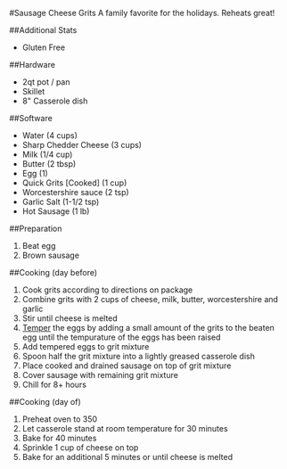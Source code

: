 #Sausage Cheese Grits
A family favorite for the holidays. Reheats great!

##Additional Stats
* Gluten Free

##Hardware
* 2qt pot / pan
* Skillet
* 8" Casserole dish

##Software
* Water (4 cups)
* Sharp Chedder Cheese (3 cups)
* Milk (1/4 cup)
* Butter (2 tbsp)
* Egg (1)
* Quick Grits [Cooked] (1 cup)
* Worcestershire sauce (2 tsp)
* Garlic Salt (1-1/2 tsp)
* Hot Sausage (1 lb)

##Preparation
1. Beat egg
2. Brown sausage

##Cooking (day before)
1. Cook grits according to directions on package
2. Combine grits with 2 cups of cheese, milk, butter, worcestershire and garlic
3. Stir until cheese is melted
4. [Temper](http://www.cookingchanneltv.com/videos/how-to-temper-eggs.html) the eggs by adding a small amount of the grits to the beaten egg until the tempurature of the eggs has been raised
5. Add tempered eggs to grit mixture
6. Spoon half the grit mixture into a lightly greased casserole dish
7. Place cooked and drained sausage on top of grit mixture
8. Cover sausage with remaining grit mixture
9. Chill for 8+ hours

##Cooking (day of)
1. Preheat oven to 350
2. Let casserole stand at room temperature for 30 minutes
3. Bake for 40 minutes
4. Sprinkle 1 cup of cheese on top
5. Bake for an additional 5 minutes or until cheese is melted